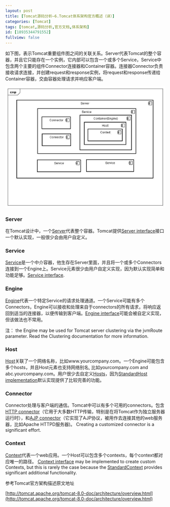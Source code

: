 ```yaml
---
layout: post
title: [Tomcat源码分析—6.Tomcat体系架构官方概述（译）]
categories: [Tomcat]
tags: [tomcat,源码分析,官方文档,体系架构]
id: [18935344791552]
fullview: false
---
```


如下图，表示Tomcat重要组件图之间的关联关系。Server代表Tomcat的整个容器，并且它只能存在一个实例，它内部可以包含一个或多个Service，Service中包含两个主要的组件Connector连接器和Container容器。连接器Connector负责接收请求连接，并创建request和response实例，将request和response传递给Container容器，交由容器处理请求并响应客户端。


![mmexport1498065837332.jpg](/assets/resources/image/20170621/1498065853759056339.jpg "1498065853759056339.jpg")

### Server

在Tomcat设计中，一个[Server](http://tomcat.apache.org/tomcat-8.0-doc/config/server.html)代表整个容器。Tomcat提供[Server interface](http://tomcat.apache.org/tomcat-8.0-doc/api/org/apache/catalina/Server.html)接口一个默认实现，一般很少会由用户自定义。

### Service

[Service](http://tomcat.apache.org/tomcat-8.0-doc/config/service.html)是一个中介容器，他生存在Server里面，并且将一个或多个Connectors连接到一个Engine上。Service元素很少由用户自定义实现，因为默认实现简单和功能足够。[Service interface](http://tomcat.apache.org/tomcat-8.0-doc/api/org/apache/catalina/Service.html).

### Engine

[Engine](http://tomcat.apache.org/tomcat-8.0-doc/config/engine.html)代表一个特定Service的请求处理通道。一个Service可能有多个Connectors，Engine可以接收和处理来自于connectors的所有请求，将响应返回到适当的连接器，以便传输到客户端。[Engine interface](http://tomcat.apache.org/tomcat-8.0-doc/api/org/apache/catalina/Engine.html)可能会被自定义实现，但该做法也不常用。

注： the Engine may be used for Tomcat server clustering via the jvmRoute parameter. Read the Clustering documentation for more information.

### Host

[Host](http://tomcat.apache.org/tomcat-8.0-doc/config/host.html)关联了一个网络名称，比如www.yourcompany.com。一个Engine可能包含多个hosts，并且Host元素也支持网络别名, 比如yourcompany.com and abc.yourcompany.com。用户很少去自定义[Hosts](http://tomcat.apache.org/tomcat-8.0-doc/api/org/apache/catalina/Host.html)，因为[StandardHost implementation](http://tomcat.apache.org/tomcat-8.0-doc/api/org/apache/catalina/core/StandardHost.html)默认实现提供了比较完善的功能。

### Connector

Connector处理与客户端的通信。Tomcat中可以有多个可用的connectors。包含[HTTP connector](http://tomcat.apache.org/tomcat-8.0-doc/config/http.html)（它用于大多数HTTP传输，特别是在将Tomcat作为独立服务器运行时），和[AJP connector](http://tomcat.apache.org/tomcat-8.0-doc/config/ajp.html)（它实现了AJP协议，被用作去连接其他的web服务器，比如Apache HTTPD服务器)。 Creating a customized connector is a significant effort.

### Context

[Context](http://tomcat.apache.org/tomcat-8.0-doc/config/context.html)代表一个web应用。一个Host可以包含多个contexts，每个context都对应唯一的路径。 [Context interface](http://tomcat.apache.org/tomcat-8.0-doc/api/org/apache/catalina/Context.html) may be implemented to create custom Contexts, but this is rarely the case because the [StandardContext](http://tomcat.apache.org/tomcat-8.0-doc/api/org/apache/catalina/core/StandardContext.html) provides significant additional functionality.

参考Tomcat官方架构描述原文地址

[http://tomcat.apache.org/tomcat-8.0-doc/architecture/overview.html](http://tomcat.apache.org/tomcat-8.0-doc/architecture/overview.html) 


